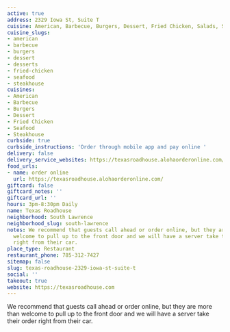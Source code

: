 ```yaml
---
active: true
address: 2329 Iowa St, Suite T
cuisine: American, Barbecue, Burgers, Dessert, Fried Chicken, Salads, Seafood, Steakhouse
cuisine_slugs:
- american
- barbecue
- burgers
- dessert
- desserts
- fried-chicken
- seafood
- steakhouse
cuisines:
- American
- Barbecue
- Burgers
- Dessert
- Fried Chicken
- Seafood
- Steakhouse
curbside: true
curbside_instructions: 'Order through mobile app and pay online '
delivery: false
delivery_service_websites: https://texasroadhouse.alohaorderonline.com/
food_urls:
- name: order online
  url: https://texasroadhouse.alohaorderonline.com/
giftcard: false
giftcard_notes: ''
giftcard_url: ''
hours: 3pm-8:30pm Daily
name: Texas Roadhouse
neighborhood: South Lawrence
neighborhood_slug: south-lawrence
notes: We recommend that guests call ahead or order online, but they are more than
  welcome to pull up to the front door and we will have a server take their order
  right from their car.
place_type: Restaurant
restaurant_phone: 785-312-7427
sitemap: false
slug: texas-roadhouse-2329-iowa-st-suite-t
social: ''
takeout: true
website: https://texasroadhouse.com
---
```


We recommend that guests call ahead or order online, but they are more than welcome to pull up to the front door and we will have a server take their order right from their car.